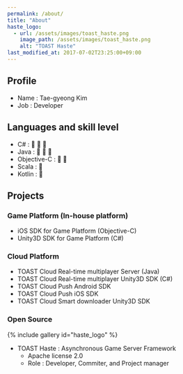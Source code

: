 ```yaml
---
permalink: /about/
title: "About"
haste_logo:
  - url: /assets/images/toast_haste.png
    image_path: /assets/images/toast_haste.png
    alt: "TOAST Haste"
last_modified_at: 2017-07-02T23:25:00+09:00
---
```


## Profile
- Name : Tae-gyeong Kim
- Job : Developer

## Languages and skill level
- C# : :star2: :star2: :star2:
- Java : :star2: :star2: :star2:
- Objective-C : :star2: :star2:
- Scala : :star2:
- Kotlin : :star2:

## Projects

### Game Platform (In-house platform)
- iOS SDK for Game Platform (Objective-C)
- Unity3D SDK for Game Platform (C#)

### Cloud Platform
- TOAST Cloud Real-time multiplayer Server (Java)
- TOAST Cloud Real-time multiplayer Unity3D SDK (C#)
- TOAST Cloud Push Android SDK
- TOAST Cloud Push iOS SDK
- TOAST Cloud Smart downloader Unity3D SDK

### Open Source
{% include gallery id="haste_logo" %}
- TOAST Haste : Asynchronous Game Server Framework
    - Apache license 2.0
    - Role : Developer, Commiter, and Project manager
